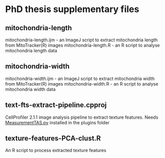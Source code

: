 # PhD thesis supplementary files

## mitochondria-length
mitochondria-length.ijm - an ImageJ script to extract mitochondria length from MitoTracker(R) images
mitochondria-length.R - an R script to analyse mitochondria length data

## mitochondria-width
mitochondria-width.ijm - an ImageJ script to extract mitochondria width from MitoTracker(R) images
mitochondria-width.R - an R script to analyse mitochondria width data

## text-fts-extract-pipeline.cpproj
CellProfiler 2.1.1 image analysis pipeline to extract texture features. Needs [MeasurementTAS.py](cellprofiler-plugins/blob/master/MeasurementTAS.py) installed in the plugins folder

## texture-features-PCA-clust.R
An R script to process extracted texture features
